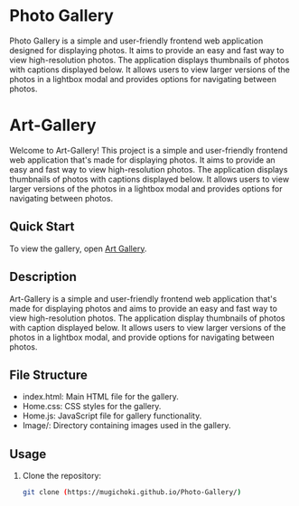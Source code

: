 # Photo Gallery

Photo Gallery is a simple and user-friendly frontend web application designed for displaying photos. It aims to provide an easy and fast way to view high-resolution photos. The application displays thumbnails of photos with captions displayed below. It allows users to view larger versions of the photos in a lightbox modal and provides options for navigating between photos.

# Art-Gallery

Welcome to Art-Gallery! This project is a simple and user-friendly frontend web application that's made for displaying photos. It aims to provide an easy and fast way to view high-resolution photos. The application displays thumbnails of photos with captions displayed below. It allows users to view larger versions of the photos in a lightbox modal and provides options for navigating between photos.

## Quick Start

To view the gallery, open [Art Gallery](https://mugichoki.github.io/Photo-Gallery/index.html).

## Description

Art-Gallery is a simple and user-friendly frontend web application that's made for displaying photos and aims to provide an easy and fast way to view high-resolution photos. The application display thumbnails of photos with caption displayed below. It allows users to view larger versions of the photos in a lightbox modal, and provide options for navigating between photos.

## File Structure

- index.html: Main HTML file for the gallery.
- Home.css: CSS styles for the gallery.
- Home.js: JavaScript file for gallery functionality.
- Image/: Directory containing images used in the gallery.

## Usage

1. Clone the repository:
   ```bash
   git clone (https://mugichoki.github.io/Photo-Gallery/)
